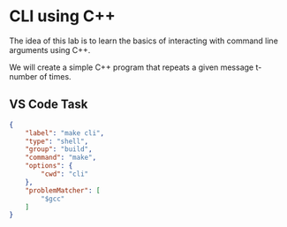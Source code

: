 # CLI using C++
The idea of this lab is to learn the basics of interacting with command line arguments using C++.

We will create a simple C++ program that repeats a given message t-number of times.

## VS Code Task
```json
{
	"label": "make cli",
	"type": "shell",
	"group": "build",
	"command": "make",
	"options": {
		"cwd": "cli"
	},
	"problemMatcher": [
		"$gcc"
	]
}
```
